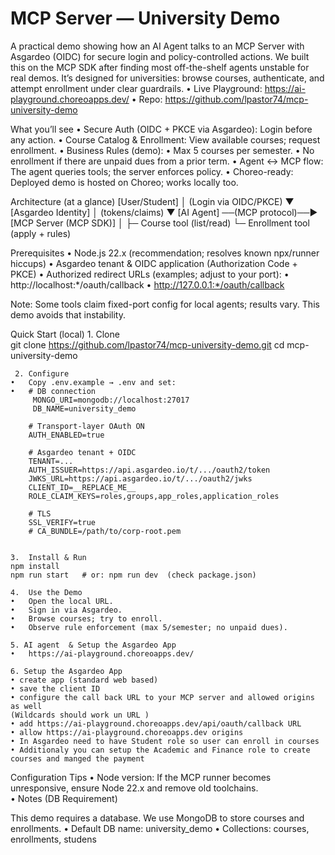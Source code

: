 
# MCP Server — University Demo

A practical demo showing how an AI Agent talks to an MCP Server with Asgardeo (OIDC) for secure login and policy-controlled actions. We built this on the MCP SDK after finding most off-the-shelf agents unstable for real demos. It’s designed for universities: browse courses, authenticate, and attempt enrollment under clear guardrails.
	•	Live Playground: https://ai-playground.choreoapps.dev/
	•	Repo: https://github.com/lpastor74/mcp-university-demo

What you’ll see
	•	Secure Auth (OIDC + PKCE via Asgardeo): Login before any action.
	•	Course Catalog & Enrollment: View available courses; request enrollment.
	•	Business Rules (demo):
	•	    Max 5 courses per semester.
	•	    No enrollment if there are unpaid dues from a prior term.
	•	Agent ↔ MCP flow: The agent queries tools; the server enforces policy.
	•	Choreo-ready: Deployed demo is hosted on Choreo; works locally too.

Architecture (at a glance)
[User/Student] 
     │ (Login via OIDC/PKCE)
     ▼
[Asgardeo Identity]
     │ (tokens/claims)
     ▼
[AI Agent] ──(MCP protocol)──► [MCP Server (MCP SDK)]
                                   │
                                   ├─ Course tool (list/read)
                                   └─ Enrollment tool (apply + rules)

Prerequisites
	•	Node.js 22.x (recommendation; resolves known npx/runner hiccups)
	•	Asgardeo tenant & OIDC application (Authorization Code + PKCE)
	•	Authorized redirect URLs (examples; adjust to your port):
	•	http://localhost:*/oauth/callback
	•	http://127.0.0.1:*/oauth/callback

Note: Some tools claim fixed-port config for local agents; results vary. This demo avoids that instability.

Quick Start (local)
	1.	Clone           
     git clone https://github.com/lpastor74/mcp-university-demo.git
     cd mcp-university-demo 

     2.	Configure
	•	Copy .env.example → .env and set:
	•	# DB connection
         MONGO_URI=mongodb://localhost:27017
         DB_NAME=university_demo

        # Transport-layer OAuth ON
        AUTH_ENABLED=true

        # Asgardeo tenant + OIDC
        TENANT=...
        AUTH_ISSUER=https://api.asgardeo.io/t/.../oauth2/token
        JWKS_URL=https://api.asgardeo.io/t/.../oauth2/jwks
        CLIENT_ID=__REPLACE_ME__
        ROLE_CLAIM_KEYS=roles,groups,app_roles,application_roles
        
        # TLS
        SSL_VERIFY=true
        # CA_BUNDLE=/path/to/corp-root.pem


    3.	Install & Run
    npm install
    npm run start   # or: npm run dev  (check package.json)      

    4.	Use the Demo
	•	Open the local URL.
	•	Sign in via Asgardeo.
	•	Browse courses; try to enroll.
	•	Observe rule enforcement (max 5/semester; no unpaid dues).

    5. AI agent  & Setup the Asgardeo App
    •   https://ai-playground.choreoapps.dev/
    
    6. Setup the Asgardeo App
    • create app (standard web based) 
    • save the client ID
    • configure the call back URL to your MCP server and allowed origins as well 
    (Wildcards should work un URL )
    • add https://ai-playground.choreoapps.dev/api/oauth/callback URL 
    • allow https://ai-playground.choreoapps.dev origins 
    • In Asgardeo need to have Student role so user can enroll in courses 
    • Additionaly you can setup the Academic and Finance role to create courses and manged the payment  
    

Configuration Tips
	•	Node version: If the MCP runner becomes unresponsive, ensure Node 22.x and remove old toolchains.              
    •  Notes (DB Requirement)

This demo requires a database. We use MongoDB to store courses and enrollments.
	•	Default DB name: university_demo
	•	Collections: courses, enrollments, studens
